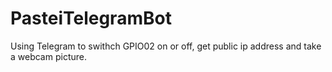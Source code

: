 # PasteiTelegramBot
Using Telegram to swithch GPIO02 on or off, get public ip address and take a webcam picture.
